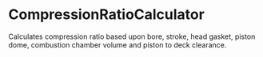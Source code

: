 # CompressionRatioCalculator

Calculates compression ratio based upon bore, stroke, head gasket, piston dome, combustion chamber volume and piston to deck clearance. 
